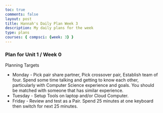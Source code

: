 ```yaml
---
toc: true
comments: false
layout: post
title: Hannah's Daily Plan Week 3
description: My daily plans for the week
type: plans
courses: { compsci: {week: 3} }
---
```


### Plan for Unit 1 / Week 0
Planning Targets
- Monday - Pick pair share partner, Pick crossover pair, Establish team of four.  Spend some time talking and getting to know each other, particularly with Computer Science experience and goals.  You should be matched with someone that has similar experience.
- Tuesday - Setup Tools on laptop and/or Cloud Computer.
- Friday - Review and test as a Pair. Spend 25 minutes at one keyboard then switch for next 25 minutes.
